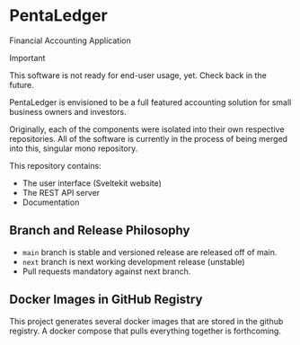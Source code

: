 # PentaLedger
Financial Accounting Application

> [!IMPORTANT]  
> This software is not ready for end-user usage, yet. Check back in the future. 

PentaLedger is envisioned to be a full featured accounting solution
for small business owners and investors.

Originally, each of the components were isolated into their own respective 
repositories.  All of the software is currently in the process of being 
merged into this, singular mono repository.

This repository contains:

- The user interface (Sveltekit website)
- The REST API server
- Documentation

## Branch and Release Philosophy

- `main` branch is stable and versioned release are released off of main.
- `next` branch is next working development release (unstable)
- Pull requests mandatory against next branch.

## Docker Images in GitHub Registry

This project generates several docker images that are stored in
the github registry.  A docker compose that pulls everything 
together is forthcoming.